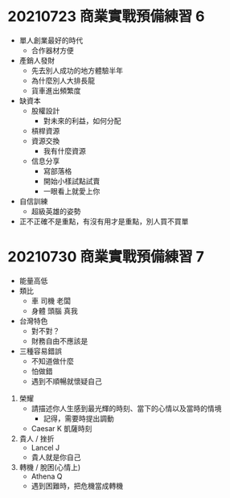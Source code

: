 # 20210723 商業實戰預備練習 6
- 單人創業最好的時代
    - 合作器材方便
- 產銷人發財
    - 先去別人成功的地方體驗半年
    - 為什麼別人大排長龍
    - 貨車進出頻繁度
- 缺資本
    - 股權設計
        - 對未來的利益，如何分配
    - 槓桿資源
    - 資源交換
        - 我有什麼資源
    - 信息分享
        - 寫部落格
        - 開始小樣試點試賣
        - 一眼看上就愛上你
- 自信訓練
    - 超級英雄的姿勢
- 正不正確不是重點，有沒有用才是重點，別人買不買單

# 20210730 商業實戰預備練習 7
- 能量高低
- 類比
    - 車 司機 老闆 
    - 身體 頭腦 真我
- 台灣特色
    - 對不對？
    - 財務自由不應該是
- 三種容易錯誤
    - 不知道做什麼
    - 怕做錯
    - 遇到不順暢就懷疑自己
1. 榮耀
    - 請描述你人生感到最光輝的時刻、當下的心情以及當時的情境
        - 記得，需要時提出調動
    - Caesar K 凱薩時刻
2. 貴人 / 挫折
    - Lancel J 
    - 貴人就是你自己
3. 轉機 / 脫困(心情上)
    - Athena Q 
    - 遇到困難時，把危機當成轉機